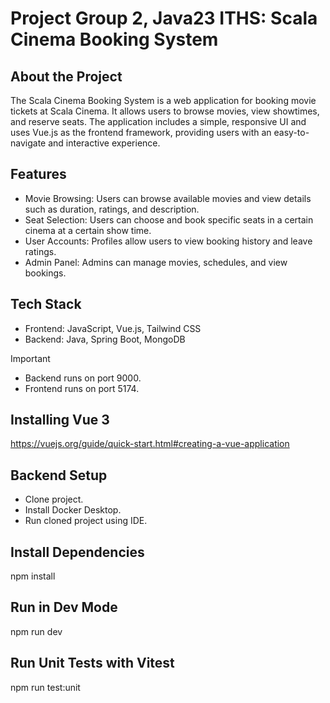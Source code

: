 # Project Group 2, Java23 ITHS: Scala Cinema Booking System

## About the Project
The Scala Cinema Booking System is a web application for booking movie tickets at Scala Cinema. It allows users to browse movies, view showtimes, and reserve seats. 
The application includes a simple, responsive UI and uses Vue.js as the frontend framework, providing users with an easy-to-navigate and interactive experience.

## Features
+ Movie Browsing: Users can browse available movies and view details such as duration, ratings, and description.
+ Seat Selection: Users can choose and book specific seats in a certain cinema at a certain show time.
+ User Accounts: Profiles allow users to view booking history and leave ratings.
+ Admin Panel: Admins can manage movies, schedules, and view bookings.
  
## Tech Stack
+ Frontend: JavaScript, Vue.js, Tailwind CSS
+ Backend: Java, Spring Boot, MongoDB

> [!IMPORTANT]
> + Backend runs on port 9000.
> + Frontend runs on port 5174.
  
## Installing Vue 3
https://vuejs.org/guide/quick-start.html#creating-a-vue-application

## Backend Setup
+ Clone project.
+ Install Docker Desktop.
+ Run cloned project using IDE.

## Install Dependencies
npm install

## Run in Dev Mode
npm run dev

## Run Unit Tests with Vitest
npm run test:unit
